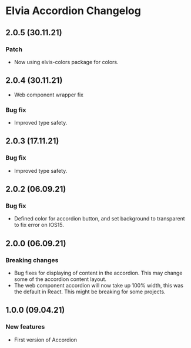 # Elvia Accordion Changelog

## 2.0.5 (30.11.21)

### Patch

- Now using elvis-colors package for colors.

## 2.0.4 (30.11.21)

- Web component wrapper fix

### Bug fix

- Improved type safety.


## 2.0.3 (17.11.21)

### Bug fix

- Improved type safety.

## 2.0.2 (06.09.21)

### Bug fix

- Defined color for accordion button, and set background to transparent to fix error on IOS15.

## 2.0.0 (06.09.21)

### Breaking changes

- Bug fixes for displaying of content in the accordion. This may change some of the accordion content layout.
- The web component accordion will now take up 100% width, this was the default in React. This might be
  breaking for some projects.

## 1.0.0 (09.04.21)

### New features

- First version of Accordion
